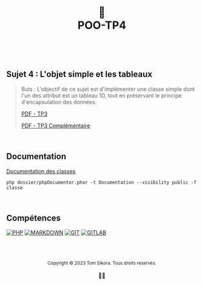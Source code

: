 <div align="center">
    <h1>
        🤖<br>POO-TP4<br>
        <br>
    </h1>
</div>

<br>

<h2>Sujet 4 : L'objet simple et les tableaux</h2>

> Buts : L'objectif de ce sujet est d'implémenter une classe simple dont l'un des attribut est un tableau 1D, tout en préservant le principe d'encapsulation des données.
>
> [PDF - TP3](files/TP4_POO.pdf)
>
> [PDF - TP3 Complémentaire](files/TPCartes_POO.pdf)

<br>

<h2>Documentation</h2>

[Documentation des classes](Documentation/index.html)

```php dossier/phpDocumentor.phar -t Documentation --visibility public -f classe```

<br>

<h2>Compétences</h2>

[![PHP](https://img.shields.io/badge/PHP-777BB4?style=for-the-badge&logo=php&logoColor=white)](https://www.php.net/)
[![MARKDOWN](https://img.shields.io/badge/Markdown-000000?style=for-the-badge&logo=markdown&logoColor=white)](https://www.markdownguide.org/)
[![GIT](https://img.shields.io/badge/Git-E34F26?style=for-the-badge&logo=git&logoColor=white)](https://git-scm.com/)
[![GITLAB](https://img.shields.io/badge/GitLab-330F63?style=for-the-badge&logo=gitlab&logoColor=white)](https://about.gitlab.com/)

<br>

<div align="center">
    <br>
    <br>
    <div>
        <sub>Copyright &copy; 2023 Tom Sikora. Tous droits reservés.</sub>
    </div>
    <br>
    👨‍💻
</div>
